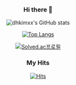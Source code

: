 <!--
**dhkimxx/dhkimxx** is a ✨ _special_ ✨ repository because its `README.md` (this file) appears on your GitHub profile.

Here are some ideas to get you started:

- 🔭 I’m currently working on ...
- 🌱 I’m currently learning ...
- 👯 I’m looking to collaborate on ...
- 🤔 I’m looking for help with ...
- 💬 Ask me about ...
- 📫 How to reach me: ...
- 😄 Pronouns: ...
- ⚡ Fun fact: ...
-->
<h3 align="center"> Hi there 👋 </h3>


<div align=center>
  
  ![dhkimxx's GitHub stats](https://github-readme-stats.vercel.app/api?username=dhkimxx&show_icons=true&theme=transparent)
  
  [![Top Langs](https://github-readme-stats.vercel.app/api/top-langs/?username=dhkimxx&layout=compact)](https://github.com/깃허브아이디/github-readme-stats)
  
  [![Solved.ac프로필](http://mazassumnida.wtf/api/v2/generate_badge?boj=dhkimxx)](https://solved.ac/dhkimxx)
  
  
  
</div>

<h3 align="center">My Hits</h3>

<div align=center>
  
  [![Hits](https://hits.seeyoufarm.com/api/count/incr/badge.svg?url=https%3A%2F%2Fgithub.com%2Fdhkimxx&count_bg=%2303F8F1&title_bg=%23555555&icon=&icon_color=%23E7E7E7&title=hits&edge_flat=false)](https://hits.seeyoufarm.com)
  
</div>

